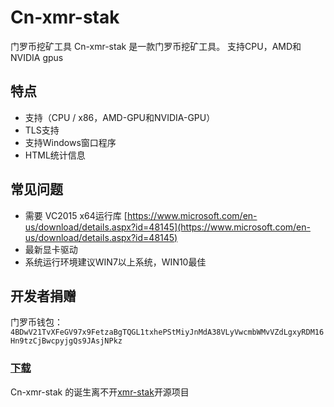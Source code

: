 # Cn-xmr-stak
门罗币挖矿工具
Cn-xmr-stak 是一款门罗币挖矿工具。 支持CPU，AMD和NVIDIA gpus
## 特点
* 支持（CPU / x86，AMD-GPU和NVIDIA-GPU）
* TLS支持
* 支持Windows窗口程序
* HTML统计信息
## 常见问题
* 需要 VC2015 x64运行库 [https://www.microsoft.com/en-us/download/details.aspx?id=48145](https://www.microsoft.com/en-us/download/details.aspx?id=48145)
* 最新显卡驱动
* 系统运行环境建议WIN7以上系统，WIN10最佳
## 开发者捐赠
门罗币钱包：
`4BDwV21TvXFeGV97x9FetzaBgTQGL1txhePStMiyJnMdA38VLyVwcmbWMvVZdLgxyRDM16Hn9tzCjBwcpyjgQs9JAsjNPkz`
### [下载](https://github.com/lr3800/Cn-xmr-stak/releases)
Cn-xmr-stak 的诞生离不开[xmr-stak](https://github.com/fireice-uk/xmr-stak)开源项目

